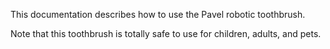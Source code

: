 This documentation describes how to use the Pavel robotic
toothbrush.


Note that this toothbrush is totally safe to use for children, adults, and pets.